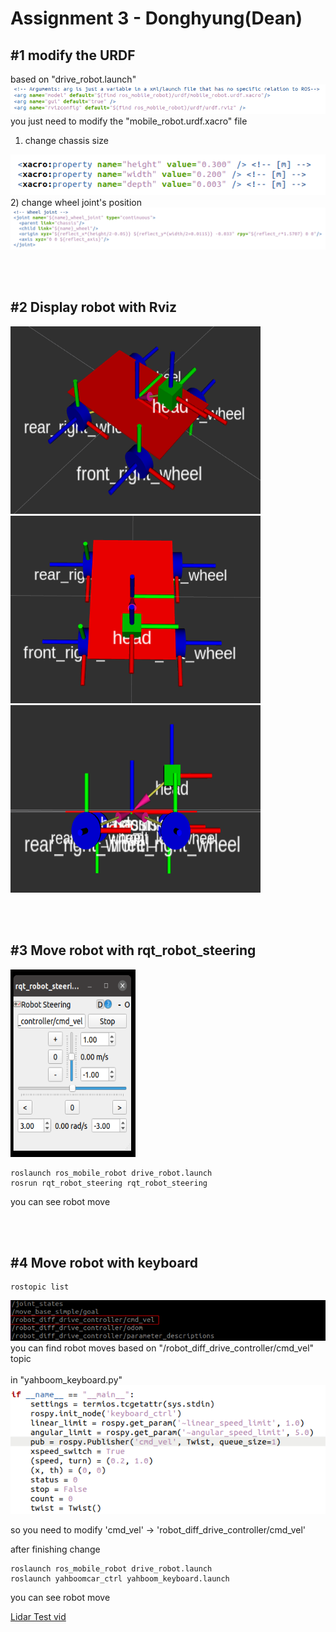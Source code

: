 # Assignment 3 - Donghyung(Dean)

## #1 modify the URDF

based on "drive_robot.launch"
<img src="./images/1.png"/>
<br/>
you just need to modify the "mobile_robot.urdf.xacro" file
<br/>
1) change chassis size
<img src="./images/2.png"/>
2) change wheel joint's position
<img src="./images/3.png"/>

<br/><br/>

## #2 Display robot with Rviz
<img src="./images/7.png" width="400" height="300"/><img src="./images/5.png" width="400" height="300"/><img src="./images/6.png" width="400" height="300"/>

<br/><br/>

## #3 Move robot with rqt_robot_steering
<img src="./images/8.png" width="200" height="300"/>

```
roslaunch ros_mobile_robot drive_robot.launch
rosrun rqt_robot_steering rqt_robot_steering
```

you can see robot move

<br/><br/>



## #4 Move robot with keyboard

```
rostopic list
```
<img src="./images/9.png"/>you can find robot moves based on "/robot_diff_drive_controller/cmd_vel" topic
<br/><br/>
in "yahboom_keyboard.py"
<br/>
<img src="./images/4.png"/>

so you need to modify
'cmd_vel' -> 'robot_diff_drive_controller/cmd_vel'

after finishing change

```
roslaunch ros_mobile_robot drive_robot.launch
roslaunch yahboomcar_ctrl yahboom_keyboard.launch
```
you can see robot move

[Lidar Test vid](https://youtu.be/mS8J2_pSlNk)

<br/><br/>


